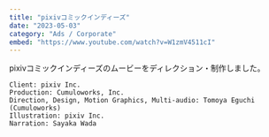 ```yaml
---
title: "pixivコミックインディーズ"
date: "2023-05-03"
category: "Ads / Corporate"
embed: "https://www.youtube.com/watch?v=W1zmV4511cI"
---
```



pixivコミックインディーズのムービーをディレクション・制作しました。

```plaintext
Client: pixiv Inc.
Production: Cumuloworks, Inc.
Direction, Design, Motion Graphics, Multi-audio: Tomoya Eguchi (Cumuloworks)
Illustration: pixiv Inc.
Narration: Sayaka Wada
```
